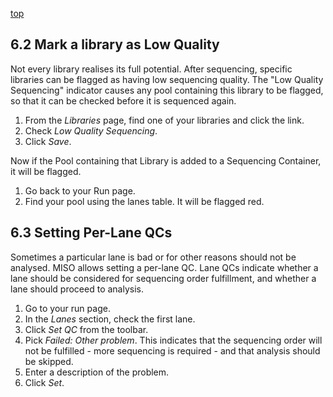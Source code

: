 <a name="runs-qcs" href="#" id="toplink">top</a>

## 6.2 Mark a library as Low Quality
 
Not every library realises its full potential. After sequencing, specific
libraries can be flagged as having low sequencing quality. The
"Low Quality Sequencing" indicator causes any pool containing this library to be
flagged, so that it can be checked before it is sequenced again.

1. From the _Libraries_ page, find one of your libraries
and click the link.
1. Check _Low Quality Sequencing_.
1. Click _Save_.

Now if the Pool containing that Library is added to a Sequencing Container, it
will be flagged.

1. Go back to your Run page.
1. Find your pool using the lanes table. It will be flagged red.

## 6.3 Setting Per-Lane QCs

Sometimes a particular lane is bad or for other reasons should not be analysed. MISO
allows setting a per-lane QC. Lane QCs indicate whether a lane should be considered
for sequencing order fulfillment, and whether a lane should proceed to analysis.

1. Go to your run page.
1. In the _Lanes_ section, check the first lane.
1. Click _Set QC_ from the toolbar.
1. Pick _Failed: Other problem_. This indicates that the sequencing order will not be
   fulfilled - more sequencing is required - and that analysis should be skipped.
1. Enter a description of the problem.
1. Click _Set_.
